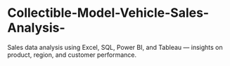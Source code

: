 # Collectible-Model-Vehicle-Sales-Analysis-
Sales data analysis using Excel, SQL, Power BI, and Tableau — insights on product, region, and customer performance.
